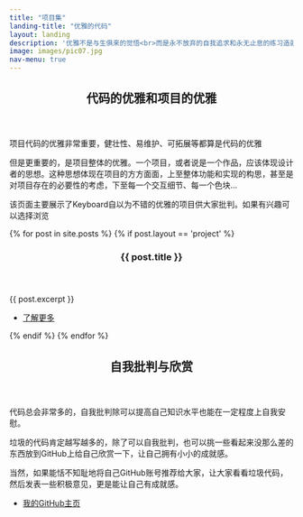 ```yaml
---
title: "项目集"
landing-title: "优雅的代码"
layout: landing
description: '优雅不是与生俱来的觉悟<br>而是永不放弃的自我追求和永无止息的练习造就的'
image: images/pic07.jpg
nav-menu: true
---
```


<!-- Main -->
<div id="main">

<!-- One -->
<section id="one">
	<div class="inner">
		<header class="major">
			<h2>代码的优雅和项目的优雅</h2>
		</header>
		<p>项目代码的优雅非常重要，健壮性、易维护、可拓展等都算是代码的优雅</p>
    <p>但是更重要的，是项目整体的优雅。一个项目，或者说是一个作品，应该体现设计者的思想。这种思想体现在项目的方方面面，上至整体功能和实现的构思，甚至是对项目存在的必要性的考虑，下至每一个交互细节、每一个色块...</p>
    <p>该页面主要展示了Keyboard自以为不错的优雅的项目供大家批判。如果有兴趣可以选择浏览</p>
	</div>
</section>

<!-- Two -->
<section id="two" class="spotlights">
  {% for post in site.posts %}
  {% if post.layout == 'project' %}
    <section>
      <a href="{{ post.url  | relative_url }}" class="image">
        <img src="{{ site.assets_url }}/{{ post.image }}" alt="" data-position="center center" />
      </a>
      <div class="content">
        <div class="inner">
          <header class="major">
            <h3>{{ post.title }}</h3>
          </header>
          <p>{{ post.excerpt }}</p>
          <ul class="actions">
            <li><a href="{{ post.url  | relative_url }}" class="button">了解更多</a></li>
          </ul>
        </div>
      </div>
    </section>
  {% endif %}
  {% endfor %}
</section>

<!-- Three -->
<section id="three">
	<div class="inner">
		<header class="major">
			<h2>自我批判与欣赏</h2>
		</header>
		<p>代码总会非常多的，自我批判除可以提高自己知识水平也能在一定程度上自我安慰。</p>
    <P>垃圾的代码肯定越写越多的，除了可以自我批判，也可以挑一些看起来没那么差的东西放到GitHub上给自己欣赏一下，让自己拥有小小的成就感。</p>
    <p>当然，如果能恬不知耻地将自己GitHub账号推荐给大家，让大家看看垃圾代码，然后发表一些积极意见，更是能让自己有成就感。</p>
		<ul class="actions">
			<li><a href="https://github.com/Keyboard-l" class="button next">我的GitHub主页</a></li>
		</ul>
	</div>
</section>

</div>
